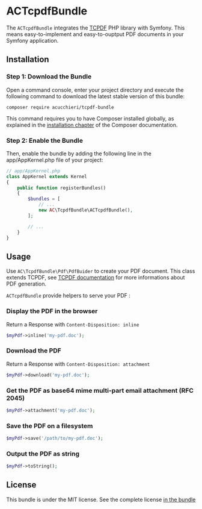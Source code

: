 ACTcpdfBundle
=============

The `ACTcpdfBundle` integrates the [TCPDF](https://github.com/tecnickcom/TCPDF) PHP library with Symfony. This means easy-to-implement and easy-to-ouptput PDF documents in your Symfony application.

Installation
------------

### Step 1: Download the Bundle

Open a command console, enter your project directory and execute the following command to download the latest stable version of this bundle:

```
composer require acucchieri/tcpdf-bundle
```

This command requires you to have Composer installed globally, as explained in the [installation chapter](https://getcomposer.org/doc/00-intro.md) of the Composer documentation.


### Step 2: Enable the Bundle

Then, enable the bundle by adding the following line in the app/AppKernel.php file of your project:

``` php
// app/AppKernel.php
class AppKernel extends Kernel
{
    public function registerBundles()
    {
        $bundles = [
            // ...
            new AC\TcpdfBundle\ACTcpdfBundle(),
        ];

        // ...
    }
}
```

Usage
-----

Use `AC\TcpdfBundle\Pdf\PdfBuider` to create your PDF document. This class extends TCPDF, see [TCPDF documentation](https://tcpdf.org) for more informations about PDF generation.

`ACTcpdfBundle` provide helpers to serve your PDF :

### Display the PDF in the browser

Return a Response with `Content-Disposition: inline`

``` php
$myPdf->inline('my-pdf.doc');
```

### Download the PDF

Return a Response with `Content-Disposition: attachment`

``` php
$myPdf->download('my-pdf.doc');
```

### Get the PDF as base64 mime multi-part email attachment (RFC 2045)

``` php
$myPdf->attachment('my-pdf.doc');
```

### Save the PDF on a filesystem

``` php
$myPdf->save('/path/to/my-pdf.doc');
```

### Output the PDF as string

``` php
$myPdf->toString();
```

License
-------

This bundle is under the MIT license. See the complete license [in the bundle](LICENSE)

